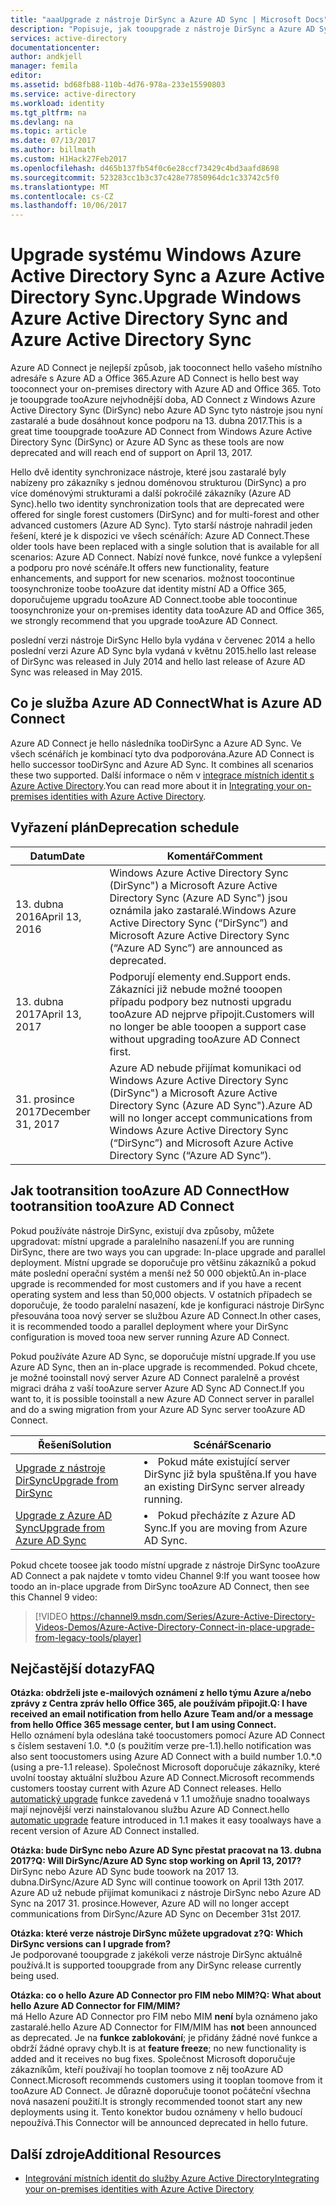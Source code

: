 ```yaml
---
title: "aaaUpgrade z nástroje DirSync a Azure AD Sync | Microsoft Docs"
description: "Popisuje, jak tooupgrade z nástroje DirSync a Azure AD Sync tooAzure AD Connect."
services: active-directory
documentationcenter: 
author: andkjell
manager: femila
editor: 
ms.assetid: bd68fb88-110b-4d76-978a-233e15590803
ms.service: active-directory
ms.workload: identity
ms.tgt_pltfrm: na
ms.devlang: na
ms.topic: article
ms.date: 07/13/2017
ms.author: billmath
ms.custom: H1Hack27Feb2017
ms.openlocfilehash: d465b137fb54f0c6e28ccf73429c4bd3aafd8698
ms.sourcegitcommit: 523283cc1b3c37c428e77850964dc1c33742c5f0
ms.translationtype: MT
ms.contentlocale: cs-CZ
ms.lasthandoff: 10/06/2017
---
```

# <a name="upgrade-windows-azure-active-directory-sync-and-azure-active-directory-sync"></a><span data-ttu-id="ee694-103">Upgrade systému Windows Azure Active Directory Sync a Azure Active Directory Sync.</span><span class="sxs-lookup"><span data-stu-id="ee694-103">Upgrade Windows Azure Active Directory Sync and Azure Active Directory Sync</span></span>
<span data-ttu-id="ee694-104">Azure AD Connect je nejlepší způsob, jak tooconnect hello vašeho místního adresáře s Azure AD a Office 365.</span><span class="sxs-lookup"><span data-stu-id="ee694-104">Azure AD Connect is hello best way tooconnect your on-premises directory with Azure AD and Office 365.</span></span> <span data-ttu-id="ee694-105">Toto je tooupgrade tooAzure nejvhodnější doba, AD Connect z Windows Azure Active Directory Sync (DirSync) nebo Azure AD Sync tyto nástroje jsou nyní zastaralé a bude dosáhnout konce podporu na 13. dubna 2017.</span><span class="sxs-lookup"><span data-stu-id="ee694-105">This is a great time tooupgrade tooAzure AD Connect from Windows Azure Active Directory Sync (DirSync) or Azure AD Sync as these tools are now deprecated and will reach end of support on April 13, 2017.</span></span>

<span data-ttu-id="ee694-106">Hello dvě identity synchronizace nástroje, které jsou zastaralé byly nabízeny pro zákazníky s jednou doménovou strukturou (DirSync) a pro více doménovými strukturami a další pokročilé zákazníky (Azure AD Sync).</span><span class="sxs-lookup"><span data-stu-id="ee694-106">hello two identity synchronization tools that are deprecated were offered for single forest customers (DirSync) and for multi-forest and other advanced customers (Azure AD Sync).</span></span> <span data-ttu-id="ee694-107">Tyto starší nástroje nahradil jeden řešení, které je k dispozici ve všech scénářích: Azure AD Connect.</span><span class="sxs-lookup"><span data-stu-id="ee694-107">These older tools have been replaced with a single solution that is available for all scenarios: Azure AD Connect.</span></span> <span data-ttu-id="ee694-108">Nabízí nové funkce, nové funkce a vylepšení a podporu pro nové scénáře.</span><span class="sxs-lookup"><span data-stu-id="ee694-108">It offers new functionality, feature enhancements, and support for new scenarios.</span></span> <span data-ttu-id="ee694-109">možnost toocontinue toosynchronize toobe tooAzure dat identity místní AD a Office 365, doporučujeme upgradu tooAzure AD Connect.</span><span class="sxs-lookup"><span data-stu-id="ee694-109">toobe able toocontinue toosynchronize your on-premises identity data tooAzure AD and Office 365, we strongly recommend that you upgrade tooAzure AD Connect.</span></span>

<span data-ttu-id="ee694-110">poslední verzi nástroje DirSync Hello byla vydána v červenec 2014 a hello poslední verzi Azure AD Sync byla vydaná v květnu 2015.</span><span class="sxs-lookup"><span data-stu-id="ee694-110">hello last release of DirSync was released in July 2014 and hello last release of Azure AD Sync was released in May 2015.</span></span>

## <a name="what-is-azure-ad-connect"></a><span data-ttu-id="ee694-111">Co je služba Azure AD Connect</span><span class="sxs-lookup"><span data-stu-id="ee694-111">What is Azure AD Connect</span></span>
<span data-ttu-id="ee694-112">Azure AD Connect je hello následníka tooDirSync a Azure AD Sync. Ve všech scénářích je kombinací tyto dva podporována.</span><span class="sxs-lookup"><span data-stu-id="ee694-112">Azure AD Connect is hello successor tooDirSync and Azure AD Sync. It combines all scenarios these two supported.</span></span> <span data-ttu-id="ee694-113">Další informace o něm v [integrace místních identit s Azure Active Directory](active-directory-aadconnect.md).</span><span class="sxs-lookup"><span data-stu-id="ee694-113">You can read more about it in [Integrating your on-premises identities with Azure Active Directory](active-directory-aadconnect.md).</span></span>

## <a name="deprecation-schedule"></a><span data-ttu-id="ee694-114">Vyřazení plán</span><span class="sxs-lookup"><span data-stu-id="ee694-114">Deprecation schedule</span></span>
| <span data-ttu-id="ee694-115">Datum</span><span class="sxs-lookup"><span data-stu-id="ee694-115">Date</span></span> | <span data-ttu-id="ee694-116">Komentář</span><span class="sxs-lookup"><span data-stu-id="ee694-116">Comment</span></span> |
| --- | --- |
| <span data-ttu-id="ee694-117">13. dubna 2016</span><span class="sxs-lookup"><span data-stu-id="ee694-117">April 13, 2016</span></span> |<span data-ttu-id="ee694-118">Windows Azure Active Directory Sync (DirSync") a Microsoft Azure Active Directory Sync (Azure AD Sync") jsou oznámila jako zastaralé.</span><span class="sxs-lookup"><span data-stu-id="ee694-118">Windows Azure Active Directory Sync (“DirSync”) and Microsoft Azure Active Directory Sync (“Azure AD Sync”) are announced as deprecated.</span></span> |
| <span data-ttu-id="ee694-119">13. dubna 2017</span><span class="sxs-lookup"><span data-stu-id="ee694-119">April 13, 2017</span></span> |<span data-ttu-id="ee694-120">Podporují elementy end.</span><span class="sxs-lookup"><span data-stu-id="ee694-120">Support ends.</span></span> <span data-ttu-id="ee694-121">Zákazníci již nebude možné tooopen případu podpory bez nutnosti upgradu tooAzure AD nejprve připojit.</span><span class="sxs-lookup"><span data-stu-id="ee694-121">Customers will no longer be able tooopen a support case without upgrading tooAzure AD Connect first.</span></span> |
|<span data-ttu-id="ee694-122">31. prosince 2017</span><span class="sxs-lookup"><span data-stu-id="ee694-122">December 31, 2017</span></span>|<span data-ttu-id="ee694-123">Azure AD nebude přijímat komunikaci od Windows Azure Active Directory Sync (DirSync") a Microsoft Azure Active Directory Sync (Azure AD Sync").</span><span class="sxs-lookup"><span data-stu-id="ee694-123">Azure AD will no longer accept communications from Windows Azure Active Directory Sync (“DirSync”) and Microsoft Azure Active Directory Sync (“Azure AD Sync”).</span></span>

## <a name="how-tootransition-tooazure-ad-connect"></a><span data-ttu-id="ee694-124">Jak tootransition tooAzure AD Connect</span><span class="sxs-lookup"><span data-stu-id="ee694-124">How tootransition tooAzure AD Connect</span></span>
<span data-ttu-id="ee694-125">Pokud používáte nástroje DirSync, existují dva způsoby, můžete upgradovat: místní upgrade a paralelního nasazení.</span><span class="sxs-lookup"><span data-stu-id="ee694-125">If you are running DirSync, there are two ways you can upgrade: In-place upgrade and parallel deployment.</span></span> <span data-ttu-id="ee694-126">Místní upgrade se doporučuje pro většinu zákazníků a pokud máte poslední operační systém a menší než 50 000 objektů.</span><span class="sxs-lookup"><span data-stu-id="ee694-126">An in-place upgrade is recommended for most customers and if you have a recent operating system and less than 50,000 objects.</span></span> <span data-ttu-id="ee694-127">V ostatních případech se doporučuje, že toodo paralelní nasazení, kde je konfiguraci nástroje DirSync přesouvána tooa nový server se službou Azure AD Connect.</span><span class="sxs-lookup"><span data-stu-id="ee694-127">In other cases, it is recommended toodo a parallel deployment where your DirSync configuration is moved tooa new server running Azure AD Connect.</span></span>

<span data-ttu-id="ee694-128">Pokud používáte Azure AD Sync, se doporučuje místní upgrade.</span><span class="sxs-lookup"><span data-stu-id="ee694-128">If you use Azure AD Sync, then an in-place upgrade is recommended.</span></span> <span data-ttu-id="ee694-129">Pokud chcete, je možné tooinstall nový server Azure AD Connect paralelně a provést migraci dráha z vaší tooAzure server Azure AD Sync AD Connect.</span><span class="sxs-lookup"><span data-stu-id="ee694-129">If you want to, it is possible tooinstall a new Azure AD Connect server in parallel and do a swing migration from your Azure AD Sync server tooAzure AD Connect.</span></span>

| <span data-ttu-id="ee694-130">Řešení</span><span class="sxs-lookup"><span data-stu-id="ee694-130">Solution</span></span> | <span data-ttu-id="ee694-131">Scénář</span><span class="sxs-lookup"><span data-stu-id="ee694-131">Scenario</span></span> |
| --- | --- |
| [<span data-ttu-id="ee694-132">Upgrade z nástroje DirSync</span><span class="sxs-lookup"><span data-stu-id="ee694-132">Upgrade from DirSync</span></span>](active-directory-aadconnect-dirsync-upgrade-get-started.md) |<li><span data-ttu-id="ee694-133">Pokud máte existující server DirSync již byla spuštěna.</span><span class="sxs-lookup"><span data-stu-id="ee694-133">If you have an existing DirSync server already running.</span></span></li> |
| [<span data-ttu-id="ee694-134">Upgrade z Azure AD Sync</span><span class="sxs-lookup"><span data-stu-id="ee694-134">Upgrade from Azure AD Sync</span></span>](active-directory-aadconnect-upgrade-previous-version.md) |<li><span data-ttu-id="ee694-135">Pokud přecházíte z Azure AD Sync.</span><span class="sxs-lookup"><span data-stu-id="ee694-135">If you are moving from Azure AD Sync.</span></span></li> |

<span data-ttu-id="ee694-136">Pokud chcete toosee jak toodo místní upgrade z nástroje DirSync tooAzure AD Connect a pak najdete v tomto videu Channel 9:</span><span class="sxs-lookup"><span data-stu-id="ee694-136">If you want toosee how toodo an in-place upgrade from DirSync tooAzure AD Connect, then see this Channel 9 video:</span></span>

> [!VIDEO https://channel9.msdn.com/Series/Azure-Active-Directory-Videos-Demos/Azure-Active-Directory-Connect-in-place-upgrade-from-legacy-tools/player]
>
>

## <a name="faq"></a><span data-ttu-id="ee694-137">Nejčastější dotazy</span><span class="sxs-lookup"><span data-stu-id="ee694-137">FAQ</span></span>
<span data-ttu-id="ee694-138">**Otázka: obdrželi jste e-mailových oznámení z hello týmu Azure a/nebo zprávy z Centra zpráv hello Office 365, ale používám připojit.**</span><span class="sxs-lookup"><span data-stu-id="ee694-138">**Q: I have received an email notification from hello Azure Team and/or a message from hello Office 365 message center, but I am using Connect.**</span></span>  
<span data-ttu-id="ee694-139">Hello oznámení byla odeslána také toocustomers pomocí Azure AD Connect s číslem sestavení 1.0. \*.0 (s použitím verze pre-1.1).</span><span class="sxs-lookup"><span data-stu-id="ee694-139">hello notification was also sent toocustomers using Azure AD Connect with a build number 1.0.\*.0 (using a pre-1.1 release).</span></span> <span data-ttu-id="ee694-140">Společnost Microsoft doporučuje zákazníky, které uvolní toostay aktuální službou Azure AD Connect.</span><span class="sxs-lookup"><span data-stu-id="ee694-140">Microsoft recommends customers toostay current with Azure AD Connect releases.</span></span> <span data-ttu-id="ee694-141">Hello [automatický upgrade](active-directory-aadconnect-feature-automatic-upgrade.md) funkce zavedená v 1.1 umožňuje snadno tooalways mají nejnovější verzi nainstalovanou službu Azure AD Connect.</span><span class="sxs-lookup"><span data-stu-id="ee694-141">hello [automatic upgrade](active-directory-aadconnect-feature-automatic-upgrade.md) feature introduced in 1.1 makes it easy tooalways have a recent version of Azure AD Connect installed.</span></span>

<span data-ttu-id="ee694-142">**Otázka: bude DirSync nebo Azure AD Sync přestat pracovat na 13. dubna 2017?**</span><span class="sxs-lookup"><span data-stu-id="ee694-142">**Q: Will DirSync/Azure AD Sync stop working on April 13, 2017?**</span></span>  
<span data-ttu-id="ee694-143">DirSync nebo Azure AD Sync bude toowork na 2017 13. dubna.</span><span class="sxs-lookup"><span data-stu-id="ee694-143">DirSync/Azure AD Sync will continue toowork on April 13th 2017.</span></span>  <span data-ttu-id="ee694-144">Azure AD už nebude přijímat komunikaci z nástroje DirSync nebo Azure AD Sync na 2017 31. prosince.</span><span class="sxs-lookup"><span data-stu-id="ee694-144">However, Azure AD will no longer accept communications from DirSync/Azure AD Sync on December 31st 2017.</span></span>

<span data-ttu-id="ee694-145">**Otázka: které verze nástroje DirSync můžete upgradovat z?**</span><span class="sxs-lookup"><span data-stu-id="ee694-145">**Q: Which DirSync versions can I upgrade from?**</span></span>  
<span data-ttu-id="ee694-146">Je podporované tooupgrade z jakékoli verze nástroje DirSync aktuálně používá.</span><span class="sxs-lookup"><span data-stu-id="ee694-146">It is supported tooupgrade from any DirSync release currently being used.</span></span>

<span data-ttu-id="ee694-147">**Otázka: co o hello Azure AD Connector pro FIM nebo MIM?**</span><span class="sxs-lookup"><span data-stu-id="ee694-147">**Q: What about hello Azure AD Connector for FIM/MIM?**</span></span>  
<span data-ttu-id="ee694-148">má Hello Azure AD Connector pro FIM nebo MIM **není** byla oznámeno jako zastaralé.</span><span class="sxs-lookup"><span data-stu-id="ee694-148">hello Azure AD Connector for FIM/MIM has **not** been announced as deprecated.</span></span> <span data-ttu-id="ee694-149">Je na **funkce zablokování**; je přidány žádné nové funkce a obdrží žádné opravy chyb.</span><span class="sxs-lookup"><span data-stu-id="ee694-149">It is at **feature freeze**; no new functionality is added and it receives no bug fixes.</span></span> <span data-ttu-id="ee694-150">Společnost Microsoft doporučuje zákazníkům, kteří používají ho tooplan toomove z něj tooAzure AD Connect.</span><span class="sxs-lookup"><span data-stu-id="ee694-150">Microsoft recommends customers using it tooplan toomove from it tooAzure AD Connect.</span></span> <span data-ttu-id="ee694-151">Je důrazně doporučuje toonot počáteční všechna nová nasazení použití.</span><span class="sxs-lookup"><span data-stu-id="ee694-151">It is strongly recommended toonot start any new deployments using it.</span></span> <span data-ttu-id="ee694-152">Tento konektor budou oznámeny v hello budoucí nepoužívá.</span><span class="sxs-lookup"><span data-stu-id="ee694-152">This Connector will be announced deprecated in hello future.</span></span>

## <a name="additional-resources"></a><span data-ttu-id="ee694-153">Další zdroje</span><span class="sxs-lookup"><span data-stu-id="ee694-153">Additional Resources</span></span>
* [<span data-ttu-id="ee694-154">Integrování místních identit do služby Azure Active Directory</span><span class="sxs-lookup"><span data-stu-id="ee694-154">Integrating your on-premises identities with Azure Active Directory</span></span>](active-directory-aadconnect.md)
